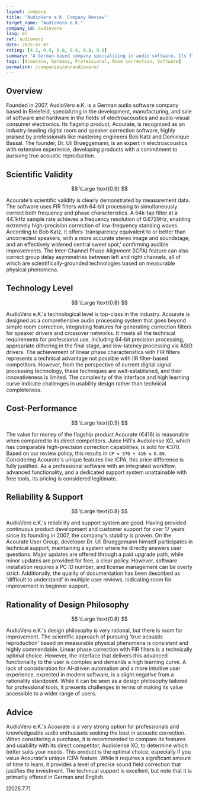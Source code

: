 ```yaml
---
layout: company
title: "AudioVero e.K. Company Review"
target_name: "AudioVero e.K."
company_id: audiovero
lang: en
ref: audiovero
date: 2025-07-07
rating: [4.2, 0.9, 0.8, 0.9, 0.8, 0.8]
summary: "A German-based company specializing in audio software. Its flagship product, Acourate, is highly acclaimed as a professional room correction software featuring proprietary ICPA technology. Its technical capabilities are top-class in the industry, and its price is reasonable compared to competing products. It requires specialized knowledge but is a worthwhile investment for users seeking the best in acoustic correction."
tags: [Acourate, Germany, Professional, Room correction, Software]
permalink: /companies/en/audiovero/
---
```

## Overview

Founded in 2007, AudioVero e.K. is a German audio software company based in Bielefeld, specializing in the development, manufacturing, and sale of software and hardware in the fields of electroacoustics and audio-visual consumer electronics. Its flagship product, Acourate, is recognized as an industry-leading digital room and speaker correction software, highly praised by professionals like mastering engineers Bob Katz and Dominique Bassal. The founder, Dr. Uli Brueggemann, is an expert in electroacoustics with extensive experience, developing products with a commitment to pursuing true acoustic reproduction.

## Scientific Validity

$$ \Large \text{0.9} $$

Acourate's scientific validity is clearly demonstrated by measurement data. The software uses FIR filters with 64-bit processing to simultaneously correct both frequency and phase characteristics. A 64k-tap filter at a 44.1kHz sample rate achieves a frequency resolution of 0.6729Hz, enabling extremely high-precision correction of low-frequency standing waves. According to Bob Katz, it offers 'transparency equivalent to or better than uncorrected speakers, with a more accurate stereo image and soundstage, and an effectively widened central sweet spot,' confirming audible improvements. The Inter-Channel Phase Alignment (ICPA) feature can also correct group delay asymmetries between left and right channels, all of which are scientifically-grounded technologies based on measurable physical phenomena.

## Technology Level

$$ \Large \text{0.8} $$

AudioVero e.K.'s technological level is top-class in the industry. Acourate is designed as a comprehensive audio processing system that goes beyond simple room correction, integrating features for generating correction filters for speaker drivers and crossover networks. It meets all the technical requirements for professional use, including 64-bit precision processing, appropriate dithering in the final stage, and low-latency processing via ASIO drivers. The achievement of linear phase characteristics with FIR filters represents a technical advantage not possible with IIR filter-based competitors. However, from the perspective of current digital signal processing technology, these techniques are well-established, and their innovativeness is limited. The complexity of the interface and high learning curve indicate challenges in usability design rather than technical completeness.

## Cost-Performance

$$ \Large \text{0.9} $$

The value for money of the flagship product Acourate (€416) is reasonable when compared to its direct competitors. Juice Hifi's Audiolense XO, which has comparable high-precision correction capabilities, is sold for €370. Based on our review policy, this results in `CP = 370 ÷ 416 ≒ 0.89`. Considering Acourate's unique features like ICPA, this price difference is fully justified. As a professional software with an integrated workflow, advanced functionality, and a dedicated support system unattainable with free tools, its pricing is considered legitimate.

## Reliability & Support

$$ \Large \text{0.8} $$

AudioVero e.K.'s reliability and support system are good. Having provided continuous product development and customer support for over 17 years since its founding in 2007, the company's stability is proven. On the Acourate User Group, developer Dr. Uli Brueggemann himself participates in technical support, maintaining a system where he directly answers user questions. Major updates are offered through a paid upgrade path, while minor updates are provided for free, a clear policy. However, software installation requires a PC ID number, and license management can be overly strict. Additionally, the quality of documentation has been described as 'difficult to understand' in multiple user reviews, indicating room for improvement in beginner support.

## Rationality of Design Philosophy

$$ \Large \text{0.8} $$

AudioVero e.K.'s design philosophy is very rational, but there is room for improvement. The scientific approach of pursuing 'true acoustic reproduction' based on measurable physical phenomena is consistent and highly commendable. Linear phase correction with FIR filters is a technically optimal choice. However, the interface that delivers this advanced functionality to the user is complex and demands a high learning curve. A lack of consideration for AI-driven automation and a more intuitive user experience, expected in modern software, is a slight negative from a rationality standpoint. While it can be seen as a design philosophy tailored for professional tools, it presents challenges in terms of making its value accessible to a wider range of users.

## Advice

AudioVero e.K.'s Acourate is a very strong option for professionals and knowledgeable audio enthusiasts seeking the best in acoustic correction. When considering a purchase, it is recommended to compare its features and usability with its direct competitor, Audiolense XO, to determine which better suits your needs. This product is the optimal choice, especially if you value Acourate's unique ICPA feature. While it requires a significant amount of time to learn, it provides a level of precise sound field correction that justifies the investment. The technical support is excellent, but note that it is primarily offered in German and English.

(2025.7.7)